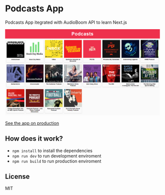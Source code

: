 # Podcasts App

Podcasts App itegrated with AudioBoom API to learn Next.js

![App Screenshot](./.readme-static/screenshot.png)

[See the app on production](https://podcasts-cyan-delta.now.sh/)

## How does it work?

* `npm install` to install the dependencies
* `npm run dev` to run development enviroment
* `npm run build` to run production enviroment

## License

MIT